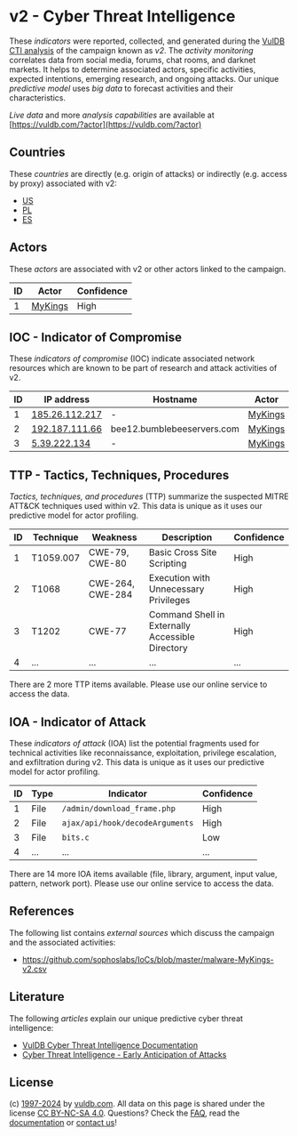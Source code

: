 # v2 - Cyber Threat Intelligence

These _indicators_ were reported, collected, and generated during the [VulDB CTI analysis](https://vuldb.com/?kb.cti) of the campaign known as _v2_. The _activity monitoring_ correlates data from social media, forums, chat rooms, and darknet markets. It helps to determine associated actors, specific activities, expected intentions, emerging research, and ongoing attacks. Our unique _predictive model_ uses _big data_ to forecast activities and their characteristics.

_Live data_ and more _analysis capabilities_ are available at [https://vuldb.com/?actor](https://vuldb.com/?actor)

## Countries

These _countries_ are directly (e.g. origin of attacks) or indirectly (e.g. access by proxy) associated with v2:

* [US](https://vuldb.com/?country.us)
* [PL](https://vuldb.com/?country.pl)
* [ES](https://vuldb.com/?country.es)

## Actors

These _actors_ are associated with v2 or other actors linked to the campaign.

ID | Actor | Confidence
-- | ----- | ----------
1 | [MyKings](https://vuldb.com/?actor.mykings) | High

## IOC - Indicator of Compromise

These _indicators of compromise_ (IOC) indicate associated network resources which are known to be part of research and attack activities of v2.

ID | IP address | Hostname | Actor | Confidence
-- | ---------- | -------- | ----- | ----------
1 | [185.26.112.217](https://vuldb.com/?ip.185.26.112.217) | - | [MyKings](https://vuldb.com/?actor.mykings) | High
2 | [192.187.111.66](https://vuldb.com/?ip.192.187.111.66) | bee12.bumblebeeservers.com | [MyKings](https://vuldb.com/?actor.mykings) | High
3 | [﻿5.39.222.134](https://vuldb.com/?ip.﻿5.39.222.134) | - | [MyKings](https://vuldb.com/?actor.mykings) | High

## TTP - Tactics, Techniques, Procedures

_Tactics, techniques, and procedures_ (TTP) summarize the suspected MITRE ATT&CK techniques used within v2. This data is unique as it uses our predictive model for actor profiling.

ID | Technique | Weakness | Description | Confidence
-- | --------- | -------- | ----------- | ----------
1 | T1059.007 | CWE-79, CWE-80 | Basic Cross Site Scripting | High
2 | T1068 | CWE-264, CWE-284 | Execution with Unnecessary Privileges | High
3 | T1202 | CWE-77 | Command Shell in Externally Accessible Directory | High
4 | ... | ... | ... | ...

There are 2 more TTP items available. Please use our online service to access the data.

## IOA - Indicator of Attack

These _indicators of attack_ (IOA) list the potential fragments used for technical activities like reconnaissance, exploitation, privilege escalation, and exfiltration during v2. This data is unique as it uses our predictive model for actor profiling.

ID | Type | Indicator | Confidence
-- | ---- | --------- | ----------
1 | File | `/admin/download_frame.php` | High
2 | File | `ajax/api/hook/decodeArguments` | High
3 | File | `bits.c` | Low
4 | ... | ... | ...

There are 14 more IOA items available (file, library, argument, input value, pattern, network port). Please use our online service to access the data.

## References

The following list contains _external sources_ which discuss the campaign and the associated activities:

* https://github.com/sophoslabs/IoCs/blob/master/malware-MyKings-v2.csv

## Literature

The following _articles_ explain our unique predictive cyber threat intelligence:

* [VulDB Cyber Threat Intelligence Documentation](https://vuldb.com/?kb.cti)
* [Cyber Threat Intelligence - Early Anticipation of Attacks](https://www.scip.ch/en/?labs.20201022)

## License

(c) [1997-2024](https://vuldb.com/?kb.changelog) by [vuldb.com](https://vuldb.com/?kb.about). All data on this page is shared under the license [CC BY-NC-SA 4.0](https://creativecommons.org/licenses/by-nc-sa/4.0/). Questions? Check the [FAQ](https://vuldb.com/?kb.faq), read the [documentation](https://vuldb.com/?kb) or [contact us](https://vuldb.com/?contact)!
